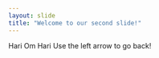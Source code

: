 ```yaml
---
layout: slide
title: "Welcome to our second slide!"
---
```

Hari Om Hari
Use the left arrow to go back!
